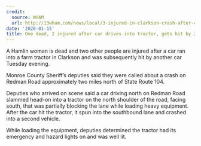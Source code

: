 ```yaml
---
credit:
  source: WHAM
  url: http://13wham.com/news/local/3-injured-in-clarkson-crash-after-car-drives-into-tractor-gets-hit-by-2nd-car
date: '2020-01-15'
title: One dead, 2 injured after car drives into tractor, gets hit by 2nd car in Clarkson
---
```



A Hamlin woman is dead and two other people are injured after a car ran into a farm tractor in Clarkson and was subsequently hit by another car Tuesday evening.

Monroe County Sheriff’s deputies said they were called about a crash on Redman Road approximately two miles north of State Route 104.

Deputies who arrived on scene said a car driving north on Redman Road slammed head-on into a tractor on the north shoulder of the road, facing south, that was partially blocking the lane while loading heavy equipment. After the car hit the tractor, it spun into the southbound lane and crashed into a second vehicle.

While loading the equipment, deputies determined the tractor had its emergency and hazard lights on and was well lit.